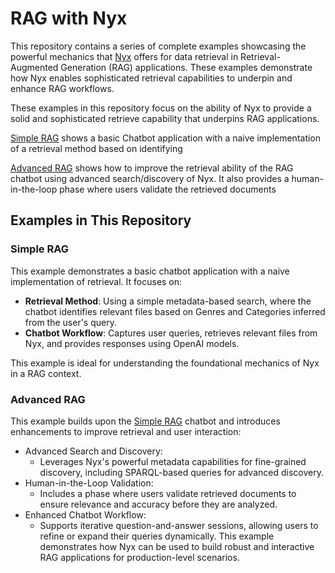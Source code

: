 # RAG with Nyx

This repository contains a series of complete examples showcasing the powerful mechanics that [Nyx](NYX.md) offers for data retrieval in Retrieval-Augmented Generation (RAG) applications. These examples demonstrate how Nyx enables sophisticated retrieval capabilities to underpin and enhance RAG workflows.

These examples in this repository focus on the ability of Nyx to provide a solid and sophisticated retrieve capability that underpins RAG applications.

[Simple RAG](simple-rag/) shows a basic Chatbot application with a naive implementation of a retrieval method based on identifying 

[Advanced RAG](advanced-rag/) shows how to improve the retrieval ability of the RAG chatbot using advanced search/discovery of Nyx. It also provides a human-in-the-loop phase where users validate the retrieved documents


## Examples in This Repository

### Simple RAG

This example demonstrates a basic chatbot application with a naive implementation of retrieval. It focuses on:

- **Retrieval Method**: Using a simple metadata-based search, where the chatbot identifies relevant files based on Genres and Categories inferred from the user's query.
- **Chatbot Workflow**: Captures user queries, retrieves relevant files from Nyx, and provides responses using OpenAI models.

This example is ideal for understanding the foundational mechanics of Nyx in a RAG context.

### Advanced RAG
This example builds upon the [Simple RAG](#simple-rag) chatbot and introduces enhancements to improve retrieval and user interaction:

- Advanced Search and Discovery:
    - Leverages Nyx's powerful metadata capabilities for fine-grained discovery, including SPARQL-based queries for advanced discovery.
- Human-in-the-Loop Validation:
    - Includes a phase where users validate retrieved documents to ensure relevance and accuracy before they are analyzed.
- Enhanced Chatbot Workflow:
    - Supports iterative question-and-answer sessions, allowing users to refine or expand their queries dynamically.
This example demonstrates how Nyx can be used to build robust and interactive RAG applications for production-level scenarios.
